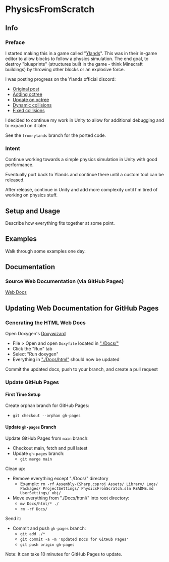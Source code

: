 # PhysicsFromScratch

## Info

### Preface
I started making this in a game called "[Ylands](https://ylands.com/)".
This was in their in-game editor to allow blocks to follow a physics simulation.
The end goal, to destroy "blueprints" (structures built in the game - think Minecraft buildings) by throwing other blocks or an explosive force.

I was posting progress on the Ylands official discord:
 * [Original post](https://discord.com/channels/243416130759163904/1068142260501348384/1107579623530844210)
 * [Adding octree](https://discord.com/channels/243416130759163904/329978085547966464/1108021164984520757)
 * [Update on octree](https://discord.com/channels/243416130759163904/329978085547966464/1108131113181913089)
 * [Dynamic collisions](https://discord.com/channels/243416130759163904/1068142260501348384/1110135540277321728)
 * [Fixed collisions](https://discord.com/channels/243416130759163904/1068142260501348384/1110178328477970482)

I decided to continue my work in Unity to allow for additional debugging and to expand on it later.

See the `from-ylands` branch for the ported code.

### Intent
Continue working towards a simple physics simulation in Unity with good performance.

Eventually port back to Ylands and continue there until a custom tool can be released.

After release, continue in Unity and add more complexity until I'm tired of working on physics stuff.

## Setup and Usage
Describe how everything fits together at some point.


## Examples
Walk through some examples one day.


## Documentation

### Source Web Documentation (via GitHub Pages)
[Web Docs](../main/Docs/html/index.html)


## Updating Web Documentation for GitHub Pages

### Generating the HTML Web Docs
Open Doxygen's [Doxywizard](https://www.doxygen.nl/index.html)
 * File > Open and open `Doxyfile` located in ["./Docs/"](../main/Docs/)
 * Click the "Run" tab
 * Select "Run doxygen"
 * Everything in ["./Docs/html"](../main/Docs/html) should now be updated

Commit the updated docs, push to your branch, and create a pull request

### Update GitHub Pages

#### First Time Setup
Create orphan branch for GitHub Pages:
 * `git checkout --orphan gh-pages`
 
#### Update `gh-pages` Branch
Update GitHub Pages from `main` branch:
 * Checkout main, fetch and pull latest
 * Update `gh-pages` branch:
   * `git merge main`
   
Clean up:
 * Remove everything except "./Docs/" directory
   * Example: `rm -rf Assembly-CSharp.csproj Assets/ Library/ Logs/ Packages/ ProjectSettings/ PhysicsFromScratch.sln README.md UserSettings/ obj/`
 * Move everything from "./Docs/html/" into root directory:
   * `mv Docs/html/* ./`
   * `rm -rf Docs/`
   
Send it:
 * Commit and push `gh-pages` branch:
   * `git add ./*`
   * `git commit -a -m 'Updated Docs for GitHub Pages'`
   * `git push origin gh-pages`
	 
Note: It can take 10 minutes for GitHub Pages to update.
